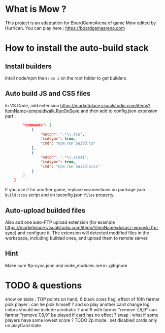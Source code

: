 # What is Mow ? 
This project is an adaptation for BoardGameArena of game Mow edited by Hurrican.
You can play here : https://boardgamearena.com

# How to install the auto-build stack

## Install builders
Intall node/npm then `npm i` on the root folder to get builders.

## Auto build JS and CSS files
In VS Code, add extension https://marketplace.visualstudio.com/items?itemName=emeraldwalk.RunOnSave and then add to config.json extension part :
```json
        "commands": [
            {
                "match": ".*\\.ts$",
                "isAsync": true,
                "cmd": "npm run build:ts"
            },
            {
                "match": ".*\\.scss$",
                "isAsync": true,
                "cmd": "npm run build:scss"
            }
        ]
    }
```
If you use it for another game, replace `mow` mentions on package.json `build:scss` script and on tsconfig.json `files` property.

## Auto-upload builded files
Also add one auto-FTP upload extension (for example https://marketplace.visualstudio.com/items?itemName=lukasz-wronski.ftp-sync) and configure it. The extension will detected modified files in the workspace, including builded ones, and upload them to remote server.

## Hint
Make sure ftp-sync.json and node_modules are in .gitignore

# TODO & questions
show on table : TOP points on hand, 6 black cows flag, effect of 10th farmer
pick player : can he pick himself ? and so play another card
change log colors
should we include acrobatic 7 and 9 with farmer "remove 7,8,9"
can farmer "remove 7,8,9" be played if card has no effect ?
swap : what if some players have same lowest score ?
TODO 2p mode : set disabled cards only on playCard state